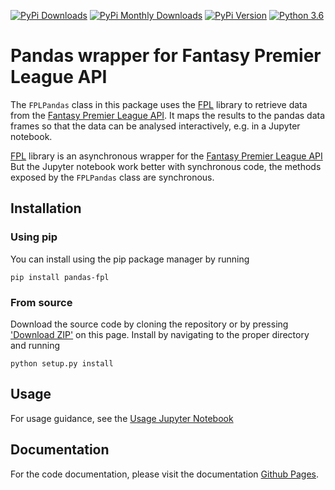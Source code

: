 [![PyPi Downloads](https://pepy.tech/badge/pandas-fpl)](https://pepy.tech/project/pandas-fpl)
[![PyPi Monthly Downloads](https://pepy.tech/badge/pandas-fpl/month)](https://pepy.tech/project/pandas-fpl/month)
[![PyPi Version](https://badge.fury.io/py/pandas-fpl.svg)](https://pypi.org/project/pandas-fpl/)
[![Python 3.6](https://img.shields.io/badge/python-3.6-blue.svg)](https://www.python.org/downloads/release/python-360/)

# Pandas wrapper for Fantasy Premier League API

The `FPLPandas` class in this package uses the [FPL](https://github.com/amosbastian/fpl) library to retrieve data from the [Fantasy Premier League API](https://fantasy.premierleague.com/api/bootstrap-static/). It maps the results to the pandas data frames so that the data can be analysed interactively, e.g. in a Jupyter notebook.

[FPL](https://github.com/amosbastian/fpl) library is an asynchronous wrapper for the [Fantasy Premier League API](https://fantasy.premierleague.com/api/bootstrap-static/) But the Jupyter notebook work better with synchronous code, the methods exposed by the `FPLPandas` class are synchronous.

## Installation

### Using pip

You can install using the pip package manager by running

    pip install pandas-fpl

### From source

Download the source code by cloning the repository or by pressing ['Download ZIP'](https://github.com/177arc/pandas-fpl/archive/master.zip) on this page.
Install by navigating to the proper directory and running

    python setup.py install

## Usage

For usage guidance, see the [Usage Jupyter Notebook](https://nbviewer.jupyter.org/github/177arc/pandas-fpl/blob/master/usage.ipynb)

## Documentation

For the code documentation, please visit the documentation [Github Pages](https://177arc.github.io/pandas-fpl/docs/fplpandas/).